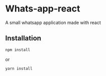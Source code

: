 # Whats-app-react

A small whatsapp application made with react

## Installation

```bash
npm install
```

or

```bash
yarn install
```

